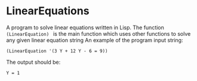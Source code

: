 # LinearEquations
A program to solve linear equations written in Lisp.
The function ```(LinearEquation) ``` is the main function which uses other functions to solve any given linear equation string
An example of the program input string:
```Lisp
(LinearEquation '(3 Y + 12 Y - 6 = 9))
```
The output should be:
```Lisp
Y = 1
```
